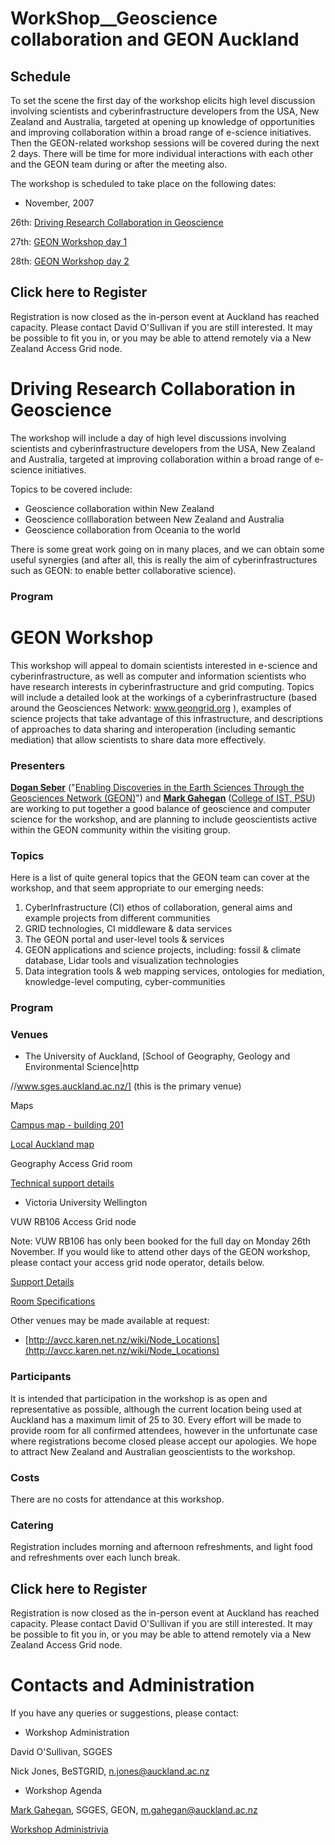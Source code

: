# WorkShop__Geoscience collaboration and GEON Auckland


## Schedule

To set the scene the first day of the workshop elicits high level discussion involving scientists and cyberinfrastructure developers from the USA, New Zealand and Australia, targeted at opening up knowledge of opportunities and improving collaboration within a broad range of e-science initiatives. Then the GEON-related workshop sessions will be covered during the next 2 days. There will be time for more individual interactions with each other and the GEON team during or after the meeting also.

The workshop is scheduled to take place on the following dates:

- November, 2007

26th: [Driving Research Collaboration in Geoscience](#WorkShop__GeosciencecollaborationandGEONAuckland-DrivingResearchCollaborationinGeoscience)

27th: [GEON Workshop day 1](#WorkShop__GeosciencecollaborationandGEONAuckland-GEONWorkshop)

28th: [GEON Workshop day 2](#WorkShop__GeosciencecollaborationandGEONAuckland-GEONWorkshop)

## Click here to Register

Registration is now closed as the in-person event at Auckland has reached capacity.  Please contact David O'Sullivan if you are still interested.  It may be possible to fit you in, or you may be able to attend remotely via a New Zealand Access Grid node.

# Driving Research Collaboration in Geoscience

The workshop will include a day of high level discussions involving scientists and cyberinfrastructure developers from the USA, New Zealand and Australia, targeted at improving collaboration within a broad range of e-science initiatives.

Topics to be covered include:

- Geoscience collaboration within New Zealand
- Geoscience colllaboration between New Zealand and Australia
- Geoscience collaboration from Oceania to the world

There is some great work going on in many places, and we can obtain some useful synergies (and after all, this is really the aim of cyberinfrastructures such as GEON: to enable better collaborative science). 

### Program


# GEON Workshop

This workshop will appeal to domain scientists interested in e-science and cyberinfrastructure, as well as computer and information scientists who have research interests in cyberinfrastructure and grid computing.  Topics will include a detailed look at the workings of a cyberinfrastructure (based around the Geosciences Network: www.geongrid.org ), examples of science projects that take advantage of this infrastructure, and descriptions of approaches to data sharing and interoperation (including semantic mediation) that allow scientists to share data more effectively.

### Presenters

**[Dogan Seber](http://atlas.geo.cornell.edu/people/seber/research.html)** ("[Enabling Discoveries in the Earth Sciences Through the Geosciences Network (GEON)](http://sdsugeology.blogspot.com/2007/02/seminar-dogan-seber.html)") and **[Mark Gahegan](http://www.geog.psu.edu/people/gahegan/)** ([College of IST, PSU](http://ist.psu.edu/ist/directory/faculty/?EmployeeID=72)) are working to put together a good balance of geoscience and computer science for the workshop, and are planning to include geoscientists active within the GEON community within the visiting group.

### Topics

Here is a list of quite general topics that the GEON team can cover at the workshop, and that seem appropriate to our emerging needs:

1. CyberInfrastructure (CI) ethos of collaboration, general aims and example projects from different communities
2. GRID technologies, CI middleware & data services
3. The GEON portal and user-level tools & services
4. GEON applications and science projects, including: fossil & climate database, Lidar tools and visualization technologies
5. Data integration tools & web mapping services, ontologies for mediation, knowledge-level computing, cyber-communities

### Program



### Venues

- The University of Auckland, [School of Geography, Geology and Environmental Science|http

//www.sges.auckland.ac.nz/] (this is the primary venue)

Maps

[Campus map - building 201](http://www.sges.auckland.ac.nz/public/maps/city.pdf)

[Local Auckland map](http://maps.google.com/maps/ms?ie=UTF8&hl=en&msa=0&msid=107519044788355951391.00043f5182610472409cb&ll=-36.851192,174.771516&spn=0.012105,0.029526&z=16&om=1)

Geography Access Grid room

[Technical support details](http://avcc.karen.net.nz/wiki/University_of_Auckland_-_Geography_Dept)

- Victoria University Wellington

VUW RB106 Access Grid node

Note: VUW RB106 has only been booked for the full day on Monday 26th November. If you would like to attend other days of the GEON workshop, please contact your access grid node operator, details below.

[Support Details](mailto:teaching-services@vuw.ac.nz)

[Room Specifications](http://www.vuw.ac.nz/teaching-services/teaching-rooms/roomdetails.asp?room=2420)

Other venues may be made available at request:

- [http://avcc.karen.net.nz/wiki/Node_Locations](http://avcc.karen.net.nz/wiki/Node_Locations)

### Participants

It is intended that participation in the workshop is as open and representative as possible, although the current location being used at Auckland has a maximum limit of 25 to 30. Every effort will be made to provide room for all confirmed attendees, however in the unfortunate case where registrations become closed please accept our apologies. We hope to attract New Zealand and Australian geoscientists to the workshop.

### Costs

There are no costs for attendance at this workshop.

### Catering

Registration includes morning and afternoon refreshments, and light food and refreshments over each lunch break.

## Click here to Register

Registration is now closed as the in-person event at Auckland has reached capacity.  Please contact David O'Sullivan if you are still interested.  It may be possible to fit you in, or you may be able to attend remotely via a New Zealand Access Grid node.

# Contacts and Administration

If you have any queries or suggestions, please contact:

- Workshop Administration

David O'Sullivan, SGGES

Nick Jones, BeSTGRID, [n.jones@auckland.ac.nz](mailto:n.jones@auckland.ac.nz)
- Workshop Agenda

[Mark Gahegan](http://www.sges.auckland.ac.nz/the_school/our_people/gahegan_mark/), SGGES, GEON, [m.gahegan@auckland.ac.nz](mailto:m.gahegan@auckland.ac.nz)

[Workshop Administrivia](/wiki/spaces/BeSTGRID/pages/3816950943)
